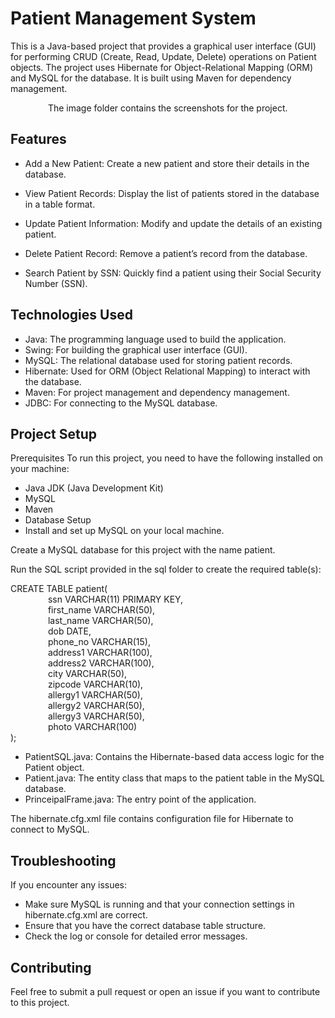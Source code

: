 # Patient Management System

This is a Java-based project that provides a graphical user interface (GUI) for performing CRUD (Create, Read, Update, Delete) operations on Patient objects. The project uses Hibernate for Object-Relational Mapping (ORM) and MySQL for the database. It is built using Maven for dependency management.

&emsp;&emsp;&emsp;&emsp; The image folder contains the screenshots for the project.

## Features
 * Add a New Patient: Create a new patient and store their details in the database.

 * View Patient Records: Display the list of patients stored in the database in a table format.

 * Update Patient Information: Modify and update the details of an existing patient.

 * Delete Patient Record: Remove a patient’s record from the database.

 * Search Patient by SSN: Quickly find a patient using their Social Security Number (SSN).

## Technologies Used
 * Java: The programming language used to build the application.
 * Swing: For building the graphical user interface (GUI).
 * MySQL: The relational database used for storing patient records.
 * Hibernate: Used for ORM (Object Relational Mapping) to interact with the database.
 * Maven: For project management and dependency management.
 * JDBC: For connecting to the MySQL database.
   
## Project Setup
 Prerequisites
To run this project, you need to have the following installed on your machine:

 - Java JDK (Java Development Kit)
 - MySQL
 - Maven
 - Database Setup
 - Install and set up MySQL on your local machine.

Create a MySQL database for this project with the name patient.

Run the SQL script provided in the sql folder to create the required table(s):

CREATE TABLE patient( <br> &emsp;&emsp;&emsp;&emsp;
    ssn VARCHAR(11) PRIMARY KEY, <br>&emsp;&emsp;&emsp;&emsp;
    first_name VARCHAR(50), <br> &emsp;&emsp;&emsp;&emsp;
    last_name VARCHAR(50), <br> &emsp;&emsp;&emsp;&emsp;
    dob DATE, <br> &emsp;&emsp;&emsp;&emsp;
    phone_no VARCHAR(15), <br> &emsp;&emsp;&emsp;&emsp;
    address1 VARCHAR(100), <br> &emsp;&emsp;&emsp;&emsp;
    address2 VARCHAR(100), <br> &emsp;&emsp;&emsp;&emsp;
    city VARCHAR(50), <br> &emsp;&emsp;&emsp;&emsp;
    zipcode VARCHAR(10), <br> &emsp;&emsp;&emsp;&emsp;
    allergy1 VARCHAR(50), <br> &emsp;&emsp;&emsp;&emsp;
    allergy2 VARCHAR(50), <br> &emsp;&emsp;&emsp;&emsp;
    allergy3 VARCHAR(50), <br> &emsp;&emsp;&emsp;&emsp;
    photo VARCHAR(100) <br>
);


 * PatientSQL.java: Contains the Hibernate-based data access logic for the Patient object.
 * Patient.java: The entity class that maps to the patient table in the MySQL database.
 * PrinceipalFrame.java: The entry point of the application.
 
The hibernate.cfg.xml file contains configuration file for Hibernate to connect to MySQL.

## Troubleshooting
If you encounter any issues:

 * Make sure MySQL is running and that your connection settings in hibernate.cfg.xml are correct.
 * Ensure that you have the correct database table structure.
 * Check the log or console for detailed error messages.

## Contributing
Feel free to submit a pull request or open an issue if you want to contribute to this project.
